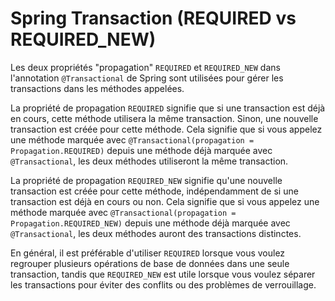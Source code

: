 # Spring Transaction (REQUIRED vs REQUIRED\_NEW)

Les deux propriétés "propagation" `REQUIRED` et `REQUIRED_NEW` dans l'annotation `@Transactional` de Spring sont utilisées pour gérer les transactions dans les méthodes appelées.

La propriété de propagation `REQUIRED` signifie que si une transaction est déjà en cours, cette méthode utilisera la même transaction. Sinon, une nouvelle transaction est créée pour cette méthode. Cela signifie que si vous appelez une méthode marquée avec `@Transactional(propagation = Propagation.REQUIRED)` depuis une méthode déjà marquée avec `@Transactional`, les deux méthodes utiliseront la même transaction.

La propriété de propagation `REQUIRED_NEW` signifie qu'une nouvelle transaction est créée pour cette méthode, indépendamment de si une transaction est déjà en cours ou non. Cela signifie que si vous appelez une méthode marquée avec `@Transactional(propagation = Propagation.REQUIRED_NEW)` depuis une méthode déjà marquée avec `@Transactional`, les deux méthodes auront des transactions distinctes.

En général, il est préférable d'utiliser `REQUIRED` lorsque vous voulez regrouper plusieurs opérations de base de données dans une seule transaction, tandis que `REQUIRED_NEW` est utile lorsque vous voulez séparer les transactions pour éviter des conflits ou des problèmes de verrouillage.
